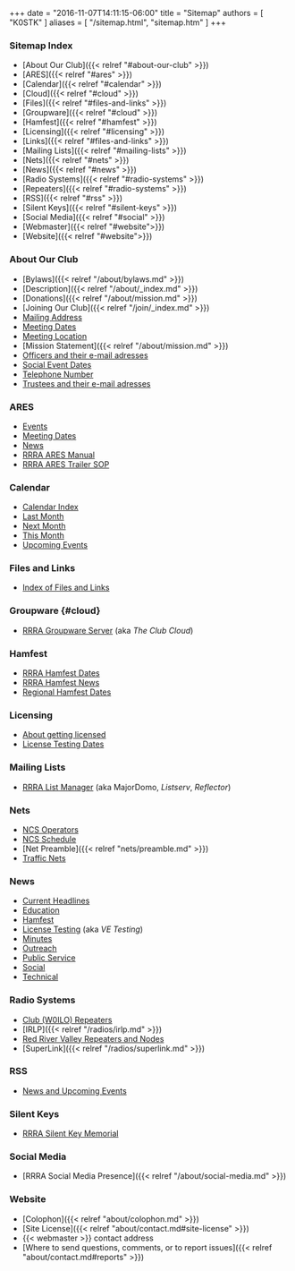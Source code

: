 +++
date = "2016-11-07T14:11:15-06:00"
title = "Sitemap"
authors = [ "K0STK" ]
aliases = [ "/sitemap.html", "sitemap.htm" ]
+++
### Sitemap Index

* [About Our Club]({{< relref "#about-our-club" >}})
* [ARES]({{< relref "#ares" >}})
* [Calendar]({{< relref "#calendar" >}})
* [Cloud]({{< relref "#cloud" >}})
* [Files]({{< relref "#files-and-links" >}})
* [Groupware]({{< relref "#cloud" >}})
* [Hamfest]({{< relref "#hamfest" >}})
* [Licensing]({{< relref "#licensing" >}})
* [Links]({{< relref "#files-and-links" >}})
* [Mailing Lists]({{< relref "#mailing-lists" >}})
* [Nets]({{< relref "#nets" >}})
* [News]({{< relref "#news" >}})
* [Radio Systems]({{< relref "#radio-systems" >}})
* [Repeaters]({{< relref "#radio-systems" >}})
* [RSS]({{< relref "#rss" >}})
* [Silent Keys]({{< relref "#silent-keys" >}})
* [Social Media]({{< relref "#social" >}})
* [Webmaster]({{< relref "#website">}})
* [Website]({{< relref "#website">}})


### About Our Club
* [Bylaws]({{< relref "/about/bylaws.md" >}})
* [Description]({{< relref "/about/_index.md" >}})
* [Donations]({{< relref "/about/mission.md" >}})
* [Joining Our Club]({{< relref "/join/_index.md" >}})
* [Mailing Address](/about/contact#mailing-address)
* [Meeting Dates](/dates/club-meetings)
* [Meeting Location](/places/meeting-location)
* [Mission Statement]({{< relref "/about/mission.md" >}})
* [Officers and their e-mail adresses](/about/contact#officers)
* [Social Event Dates](/dates/social/)
* [Telephone Number](/about/#mailing-address)
* [Trustees and their e-mail adresses](/about/contact#trustees)

### ARES 
* [Events](/dates/public-service)
* [Meeting Dates](/dates/ares-meetings)
* [News](/categories/public-service/)
* [RRRA ARES Manual](/files/)
* [RRRA ARES Trailer SOP](/files/)

### Calendar
* [Calendar Index](/calendar/)
* [Last Month](/calendar/-1/)
* [Next Month](/calendar/1/)
* [This Month](/calendar/0/)
* [Upcoming Events](/)

### Files and Links
* [Index of Files and Links](/files/)

### Groupware {#cloud}
* [RRRA Groupware Server](https://cloud.rrra.org/) (aka *The Club Cloud*) <span class="genericons-neue genericons-neue-link"></span>

### Hamfest
* [RRRA Hamfest Dates](/dates/hamfest/)
* [RRRA Hamfest News](/categories/hamfest/)
* [Regional Hamfest Dates](/dates/regional-hamfests/)

### Licensing
* [About getting licensed](/licensing/)
* [License Testing Dates](/dates/license-testing/)

### Mailing Lists
* [RRRA List Manager](https://lists.rrra.org/) (aka MajorDomo, *Listserv*, *Reflector*) <span class="genericons-neue genericons-neue-link"></span>

### Nets
* [NCS Operators](/ncs/)
* [NCS Schedule](/dates/ncs-schedule)
* [Net Preamble]({{< relref "nets/preamble.md" >}})
* [Traffic Nets](/nets/)

### News
* [Current Headlines](/)
* [Education](/categories/education/)
* [Hamfest](/categories/hamfest/)
* [License Testing](/categories/license-testing/) (aka *VE Testing*)
* [Minutes](/categories/minutes/)
* [Outreach](/categories/outreach/)
* [Public Service](/categories/public-service/)
* [Social](/categories/social/)
* [Technical](/categories/technical/)

### Radio Systems
* [Club (W0ILO) Repeaters](/radios/#w0ilo-repeaters)
* [IRLP]({{< relref "/radios/irlp.md" >}})
* [Red River Valley Repeaters and Nodes](/radios/list/)
* [SuperLink]({{< relref "/radios/superlink.md" >}})

### RSS
* [News and Upcoming Events](/index.xml)

### Silent Keys
* [RRRA Silent Key Memorial](/sk/)

### Social Media
* [RRRA Social Media Presence]({{< relref "/about/social-media.md" >}})

### Website
<!--* [How to contribute](/) -->
* [Colophon]({{< relref "about/colophon.md" >}})
* [Site License]({{< relref "about/contact.md#site-license" >}})
* {{< webmaster >}} contact address
* [Where to send questions, comments, or to report issues]({{< relref "about/contact.md#reports" >}})
